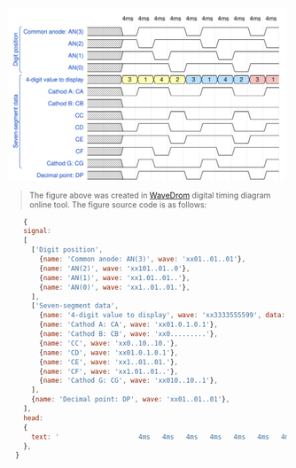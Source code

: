  ![Timing of seven-segment display](wavedrom.svg)

  > The figure above was created in [WaveDrom](https://wavedrom.com/) digital timing diagram online tool. The figure source code is as follows:



```javascript
    {
    signal:
    [
      ['Digit position',
        {name: 'Common anode: AN(3)', wave: 'xx01..01..01'},
        {name: 'AN(2)', wave: 'xx101..01..0'},
        {name: 'AN(1)', wave: 'xx1.01..01..'},
        {name: 'AN(0)', wave: 'xx1..01..01.'},
      ],
      ['Seven-segment data',
        {name: '4-digit value to display', wave: 'xx3333555599', data: ['3','1','4','2','3','1','4','2','3','1']},
        {name: 'Cathod A: CA', wave: 'xx01.0.1.0.1'},
        {name: 'Cathod B: CB', wave: 'xx0.........'},
        {name: 'CC', wave: 'xx0..10..10.'},
        {name: 'CD', wave: 'xx01.0.1.0.1'},
        {name: 'CE', wave: 'xx1..01..01.'},
        {name: 'CF', wave: 'xx1.01..01..'},
        {name: 'Cathod G: CG', wave: 'xx010..10..1'},
      ],
      {name: 'Decimal point: DP', wave: 'xx01..01..01'},
    ],
    head:
    {
      text: '                    4ms   4ms   4ms   4ms   4ms   4ms   4ms   4ms   4ms   4ms',
    },
  }
  ```

